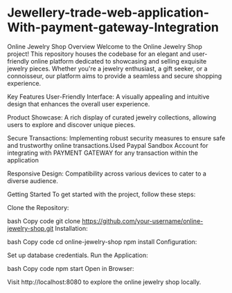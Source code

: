 # Jewellery-trade-web-application-With-payment-gateway-Integration

Online Jewelry Shop
Overview
Welcome to the Online Jewelry Shop project! This repository houses the codebase for an elegant and user-friendly online platform dedicated to showcasing and selling exquisite jewelry pieces. Whether you're a jewelry enthusiast, a gift seeker, or a connoisseur, our platform aims to provide a seamless and secure shopping experience.

Key Features
User-Friendly Interface: A visually appealing and intuitive design that enhances the overall user experience.

Product Showcase: A rich display of curated jewelry collections, allowing users to explore and discover unique pieces.

Secure Transactions: Implementing robust security measures to ensure safe and trustworthy online transactions.Used Paypal Sandbox Account for integrating with PAYMENT GATEWAY for any transaction within the application

Responsive Design: Compatibility across various devices to cater to a diverse audience.

Getting Started
To get started with the project, follow these steps:

Clone the Repository:

bash
Copy code
git clone https://github.com/your-username/online-jewelry-shop.git
Installation:

bash
Copy code
cd online-jewelry-shop
npm install
Configuration:

Set up database credentials.
Run the Application:

bash
Copy code
npm start
Open in Browser:

Visit http://localhost:8080 to explore the online jewelry shop locally.
